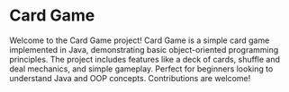 # Card Game

Welcome to the Card Game project!
Card Game is a simple card game implemented in Java, demonstrating basic object-oriented programming principles. The project includes features like a deck of cards, shuffle and deal mechanics, and simple gameplay. Perfect for beginners looking to understand Java and OOP concepts. Contributions are welcome!
